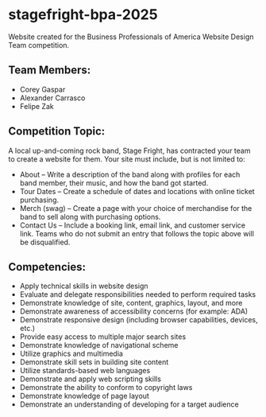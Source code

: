 # stagefright-bpa-2025
Website created for the Business Professionals of America Website Design Team competition.

**Team Members:**
---
- Corey Gaspar
- Alexander Carrasco
- Felipe Zak


**Competition Topic:**
---
A local up-and-coming rock band, Stage Fright, has contracted your team to create a website for them.
Your site must include, but is not limited to:
- About – Write a description of the band along with profiles for each band member, their music, and how the band got started.
- Tour Dates – Create a schedule of dates and locations with online ticket purchasing.
- Merch (swag) – Create a page with your choice of merchandise for the band to sell along with purchasing options.
- Contact Us – Include a booking link, email link, and customer service link.
Teams who do not submit an entry that follows the topic above will be disqualified.


**Competencies:**
---
- Apply technical skills in website design
- Evaluate and delegate responsibilities needed to perform required tasks
- Demonstrate knowledge of site, content, graphics, layout, and more
- Demonstrate awareness of accessibility concerns (for example: ADA)
- Demonstrate responsive design (including browser capabilities, devices, etc.)
- Provide easy access to multiple major search sites
- Demonstrate knowledge of navigational scheme
- Utilize graphics and multimedia
- Demonstrate skill sets in building site content
- Utilize standards-based web languages
- Demonstrate and apply web scripting skills
- Demonstrate the ability to conform to copyright laws
- Demonstrate knowledge of page layout
- Demonstrate an understanding of developing for a target audience
